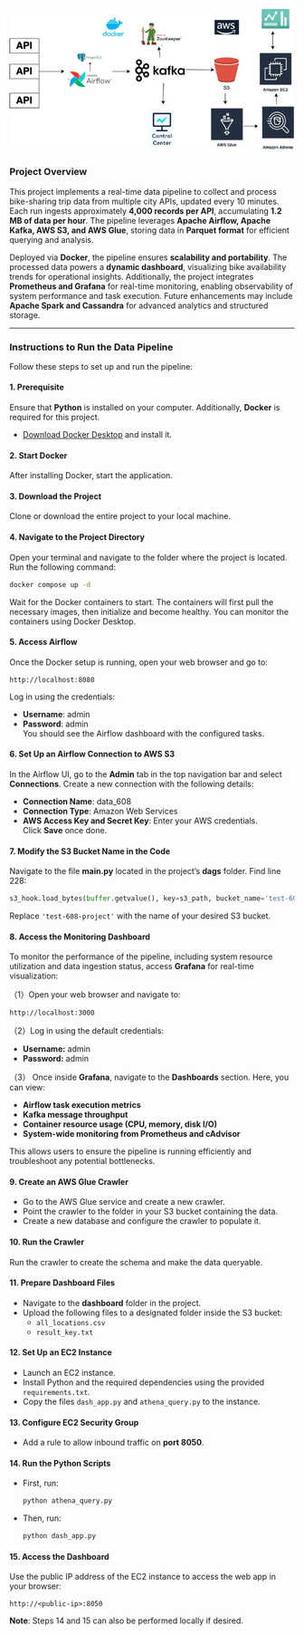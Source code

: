 ![Bike Sharing Pipeline Diagram](https://github.com/dongdongdong0/Data-Pipeline-for-Bike-sharing-system-/blob/main/data608.png?raw=true)

### **Project Overview**
This project implements a real-time data pipeline to collect and process bike-sharing trip data from multiple city APIs, updated every 10 minutes. Each run ingests approximately **4,000 records per API**, accumulating **1.2 MB of data per hour**. The pipeline leverages **Apache Airflow, Apache Kafka, AWS S3, and AWS Glue**, storing data in **Parquet format** for efficient querying and analysis. 

Deployed via **Docker**, the pipeline ensures **scalability and portability**. The processed data powers a **dynamic dashboard**, visualizing bike availability trends for operational insights. Additionally, the project integrates **Prometheus and Grafana** for real-time monitoring, enabling observability of system performance and task execution. Future enhancements may include **Apache Spark and Cassandra** for advanced analytics and structured storage.


---

### **Instructions to Run the Data Pipeline**
Follow these steps to set up and run the pipeline:

#### **1. Prerequisite**
Ensure that **Python** is installed on your computer. Additionally, **Docker** is required for this project.
- [Download Docker Desktop](https://www.docker.com/products/docker-desktop) and install it.

#### **2. Start Docker**
After installing Docker, start the application.

#### **3. Download the Project**
Clone or download the entire project to your local machine.

#### **4. Navigate to the Project Directory**
Open your terminal and navigate to the folder where the project is located. Run the following command:
```bash
docker compose up -d
```
Wait for the Docker containers to start. The containers will first pull the necessary images, then initialize and become healthy. You can monitor the containers using Docker Desktop.

#### **5. Access Airflow**
Once the Docker setup is running, open your web browser and go to:
```
http://localhost:8080
```
Log in using the credentials:
- **Username**: admin  
- **Password**: admin  
You should see the Airflow dashboard with the configured tasks.

#### **6. Set Up an Airflow Connection to AWS S3**
In the Airflow UI, go to the **Admin** tab in the top navigation bar and select **Connections**. Create a new connection with the following details:
- **Connection Name**: data_608  
- **Connection Type**: Amazon Web Services  
- **AWS Access Key and Secret Key**: Enter your AWS credentials.  
Click **Save** once done.

#### **7. Modify the S3 Bucket Name in the Code**
Navigate to the file **main.py** located in the project’s **dags** folder. Find line 228:
```python
s3_hook.load_bytes(buffer.getvalue(), key=s3_path, bucket_name='test-608-project', replace=True)
```
Replace `'test-608-project'` with the name of your desired S3 bucket.

#### **8. Access the Monitoring Dashboard**
To monitor the performance of the pipeline, including system resource utilization and data ingestion status, access **Grafana** for real-time visualization:

（1）Open your web browser and navigate to:
```
http://localhost:3000
```
（2）Log in using the default credentials:
- **Username:** admin
- **Password:** admin

（3） Once inside **Grafana**, navigate to the **Dashboards** section. Here, you can view:
- **Airflow task execution metrics**
- **Kafka message throughput**
- **Container resource usage (CPU, memory, disk I/O)**
- **System-wide monitoring from Prometheus and cAdvisor**

This allows users to ensure the pipeline is running efficiently and troubleshoot any potential bottlenecks.


#### **9. Create an AWS Glue Crawler**
- Go to the AWS Glue service and create a new crawler.
- Point the crawler to the folder in your S3 bucket containing the data.
- Create a new database and configure the crawler to populate it.

#### **10. Run the Crawler**
Run the crawler to create the schema and make the data queryable.

#### **11. Prepare Dashboard Files**
- Navigate to the **dashboard** folder in the project.
- Upload the following files to a designated folder inside the S3 bucket:
  - `all_locations.csv`
  - `result_key.txt`

#### **12. Set Up an EC2 Instance**
- Launch an EC2 instance.
- Install Python and the required dependencies using the provided `requirements.txt`.
- Copy the files `dash_app.py` and `athena_query.py` to the instance.

#### **13. Configure EC2 Security Group**
- Add a rule to allow inbound traffic on **port 8050**.

#### **14. Run the Python Scripts**
- First, run:
  ```bash
  python athena_query.py
  ```
- Then, run:
  ```bash
  python dash_app.py
  ```

#### **15. Access the Dashboard**
Use the public IP address of the EC2 instance to access the web app in your browser:
```
http://<public-ip>:8050
```

**Note**: Steps 14 and 15 can also be performed locally if desired.

